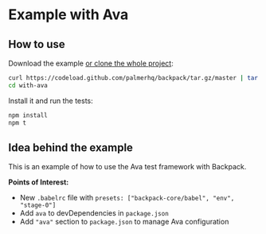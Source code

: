 # Example with Ava

## How to use

Download the example [or clone the whole project](https://github.com/palmerhq/backpack.git):

```bash
curl https://codeload.github.com/palmerhq/backpack/tar.gz/master | tar -xz --strip=2 backpack-master/examples/with-ava
cd with-ava
```

Install it and run the tests:

```bash
npm install
npm t
```

## Idea behind the example

This is an example of how to use the Ava test framework with Backpack.

**Points of Interest:**

 - New `.babelrc` file with `presets: ["backpack-core/babel", "env", "stage-0"]`
 - Add `ava` to devDependencies in `package.json`
 - Add `"ava"` section to `package.json` to manage Ava configuration
